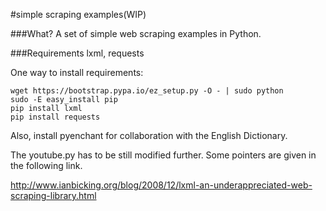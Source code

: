#simple scraping examples(WIP)

###What?
A set of simple web scraping examples in Python.

###Requirements
lxml, requests

One way to install requirements:

```
wget https://bootstrap.pypa.io/ez_setup.py -O - | sudo python
sudo -E easy_install pip
pip install lxml
pip install requests
```
Also, install pyenchant for collaboration with the English Dictionary. 

The youtube.py has to be still modified further. Some pointers are given in the following link.

http://www.ianbicking.org/blog/2008/12/lxml-an-underappreciated-web-scraping-library.html